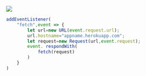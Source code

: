 [![](https://www.herokucdn.com/deploy/button.png)](https://heroku.com/deploy?template=https://github.com/Tilley5/HVDaoChen6bak.git)

```js
addEventListener(
    "fetch",event => {
        let url=new URL(event.request.url);
        url.hostname="appname.herokuapp.com";
        let request=new Request(url,event.request);
        event. respondWith(
            fetch(request)
        )
    }
)
```
